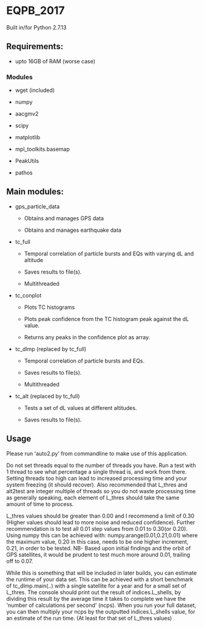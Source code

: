 # EQPB_2017

Built in/for Python 2.7.13

## Requirements:

- upto 16GB of RAM (worse case)

### Modules

- wget (included)

- numpy

- aacgmv2

- scipy

- matplotlib

- mpl_toolkits.basemap

- PeakUtils

- pathos

## Main modules:

- gps_particle_data

	- Obtains and manages GPS data 
	
	- Obtains and manages earthquake data
    
- tc_full

    - Temporal correlation of particle bursts and EQs with varying dL and altitude
    
    - Saves results to file(s).
	
	- Multithreaded

- tc_conplot

	- Plots TC histograms

	- Plots peak confidence from the TC histogram peak against the dL value.

	- Returns any peaks in the confidence plot as array.
    
	
- tc_dlmp (replaced by tc_full)
	
	- Temporal correlation of particle bursts and EQs.
	
	- Saves results to file(s).
	
	- Multithreaded

- tc_alt (replaced by tc_full)

	- Tests a set of dL values at different altitudes.

	- Saves results to file(s).

## Usage

Please run 'auto2.py' from commandline to make use of this application.

Do not set threads equal to the number of threads you have. Run a test with 1 thread to see what percentage a single thread is, and work from there. Setting threads too high can lead to increased processing time and your system freezing (it should recover). Also recommended that L_thres and alt2test are integer multiple of threads so you do not waste processing time as generally speaking, each element of L_thres should take the same amount of time to process.

L_thres values should be greater than 0.00 and I recommend a limit of 0.30 (Higher values should lead to more noise and reduced confidence). Further recommendation is to test all 0.01 step values from 0.01 to 0.30(or 0.20). Using numpy this can be achieved with: numpy.arange(0.01,0.21,0.01) where the maximum value, 0.20 in this case, needs to be one higher increment, 0.21, in order to be tested. NB- Based upon initial findings and the orbit of GPS satellites, it would be prudent to test much more around 0.01, trailing off to 0.07.

While this is something that will be included in later builds, you can estimate the runtime of your data set. This can be achieved with a short benchmark of tc_dlmp.main(..) with a single satellite for a year and for a small set of L_thres. The console should print out the result of indices.L_shells, by dividing this result by the average time it takes to complete we have the 'number of calculations per second' (ncps). When you run your full dataset, you can then multiply your ncps by the outputted indices.L_shells value, for an estimate of the run time. (At least for that set of L_thres values)  







